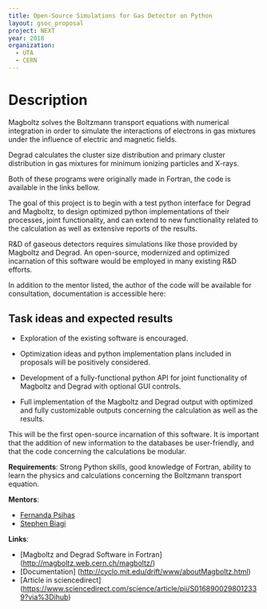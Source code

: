 ```yaml
---
title: Open-Source Simulations for Gas Detector on Python
layout: gsoc_proposal
project: NEXT
year: 2018
organization:
  - UTA
  - CERN
---
```


# Description

Magboltz solves the Boltzmann transport equations with numerical integration in order to simulate the interactions of electrons in gas mixtures under the influence of electric and magnetic fields.

Degrad calculates the cluster size distribution and primary cluster distribution in gas mixtures for minimum ionizing particles and X-rays.

Both of these programs were originally made in Fortran, the code is available in the links bellow.

The goal of this project is to begin with a test python interface for Degrad and Magboltz, to design optimized python implementations of their processes, joint functionality, and can extend to new functionality related to the calculation as well as extensive reports of the results.

R&D of gaseous detectors requires simulations like those provided by Magboltz and Degrad. An open-source, modernized and optimized incarnation of this software would be employed in many existing R&D efforts.

In addition to the mentor listed, the author of the code will be available for consultation, documentation is accessible here:

## Task ideas and expected results

  * Exploration of the existing software is encouraged.
  * Optimization ideas and python implementation plans included in proposals will be positively considered.

  * Development of a fully-functional python API for joint functionality of Magboltz and Degrad with optional GUI controls.

  * Full implementation of the Magboltz and Degrad output with optimized and fully customizable outputs concerning the calculation as well as the results.

This will be the first open-source incarnation of this software. It is important that the addition of new information to the databases be user-friendly, and that the code concerning the calculations be modular.


**Requirements**: Strong Python skills, good knowledge of Fortran, ability to learn the physics and calculations concerning the Boltzmann transport equation.

**Mentors**:
* [Fernanda Psihas](mailto:sft-gsoc@cern.ch?subject=GSoC%20Gas%20Simulation)
* [Stephen Biagi](mailto:sft-gsoc@cern.ch?subject=GSoC%20Gas%20Simulation)


**Links**:
  * [Magboltz and Degrad Software in Fortran] (http://magboltz.web.cern.ch/magboltz/)
  * [Documentation] (http://cyclo.mit.edu/drift/www/aboutMagboltz.html)
  * [Article in sciencedirect] (https://www.sciencedirect.com/science/article/pii/S0168900298012339?via%3Dihub)
